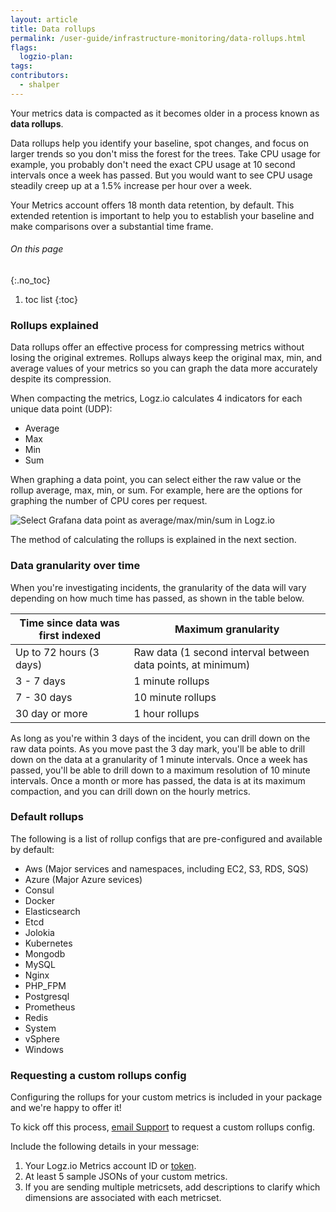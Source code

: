 ```yaml
---
layout: article
title: Data rollups
permalink: /user-guide/infrastructure-monitoring/data-rollups.html
flags:
  logzio-plan:
tags:
contributors:
  - shalper
---
```


Your metrics data is compacted as it becomes older
in a process known as **data rollups**.

Data rollups help you identify your baseline, spot changes, and focus on larger trends so you don't miss the forest for the trees. Take CPU usage for example, you probably don't need the exact CPU usage at 10 second intervals once a week has passed.
But you would want to see CPU usage steadily creep up at a 1.5% increase per hour over a week.

Your Metrics account offers 18 month data retention, by default. This extended retention is important to help you to establish your baseline and make comparisons over a substantial time frame.


###### On this page
{:.no_toc}

1. toc list
{:toc}


### Rollups explained

Data rollups offer an effective process for compressing metrics without losing the original extremes. Rollups always keep the original max, min, and average values of your metrics so you can graph the data more accurately despite its compression.

When compacting the metrics, Logz.io calculates 4 indicators for each unique data point (UDP):

* Average
* Max
* Min
* Sum

When graphing a data point, you can select either the raw value or the rollup average, max, min, or sum. For example, here are the options for graphing the number of CPU cores per request.

![Select Grafana data point as average/max/min/sum in Logz.io](https://dytvr9ot2sszz.cloudfront.net/logz-docs/grafana/rollups-dp.png)

The method of calculating the rollups is explained in the next section.

### Data granularity over time

When you're investigating incidents, the granularity of the data will vary depending on how much time has passed, as shown in the table below.

| Time since data was first indexed          | Maximum granularity|
|-----------------------|--------------------------------------------|
| Up to 72 hours (3 days)| Raw data (1 second interval between data points, at minimum)|
| 3 - 7 days            | 1 minute rollups             |
| 7 - 30 days           | 10 minute rollups            |
| 30 day or more        | 1 hour rollups               |

As long as you're within 3 days of the incident, you can drill down on the raw data points. As you move past the 3 day mark, you'll be able to drill down on the data at a granularity of 1 minute intervals. Once a week has passed, you'll be able to drill down to a maximum resolution of 10 minute intervals. Once a month or more has passed, the data is at its maximum compaction, and you can drill down on the hourly metrics.

### Default rollups

The following is a list of rollup configs that are pre-configured and available by default:

* Aws (Major services and namespaces, including EC2, S3, RDS, SQS)
* Azure (Major Azure sevices)
* Consul
* Docker
* Elasticsearch
* Etcd
* Jolokia
* Kubernetes
* Mongodb
* MySQL
* Nginx
* PHP_FPM
* Postgresql
* Prometheus
* Redis
* System
* vSphere
* Windows

### Requesting a custom rollups config

Configuring the rollups for your custom metrics is included in your package and we're happy to offer it!


To kick off this process, <a href="mailto:help@logz.io?subject=Requesting a custom metrics rollup config &body= Hi! I'd like to send custom metrics. Here's my info: 1. Logz.io Metrics account ID or token. 2. 5 sample JSONs 3. Dimensions associated with each Metricset.">email Support</a> to request a custom rollups config.

Include the following details in your message:

1. Your Logz.io Metrics account ID or [token](/user-guide/accounts/finding-your-metrics-account-token/).
2. At least 5 sample JSONs of your custom metrics.
3. If you are sending multiple metricsets,
add descriptions to clarify which dimensions are associated with each metricset.


